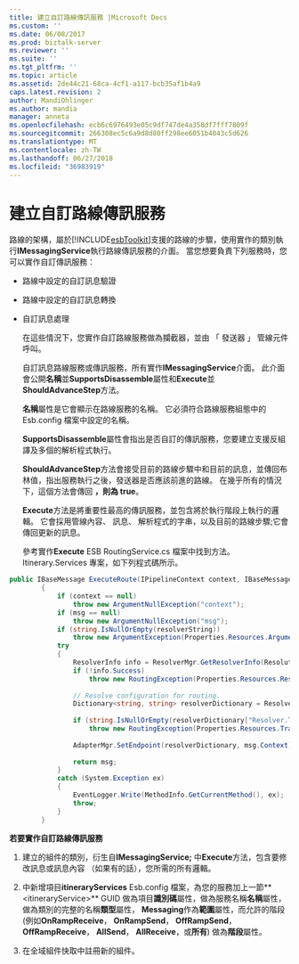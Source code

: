 ```yaml
---
title: 建立自訂路線傳訊服務 |Microsoft Docs
ms.custom: ''
ms.date: 06/08/2017
ms.prod: biztalk-server
ms.reviewer: ''
ms.suite: ''
ms.tgt_pltfrm: ''
ms.topic: article
ms.assetid: 2de44c21-68ca-4cf1-a117-bcb35af1b4a9
caps.latest.revision: 2
author: MandiOhlinger
ms.author: mandia
manager: anneta
ms.openlocfilehash: ecb6c6976493e05c9df747de4a358df7fff7809f
ms.sourcegitcommit: 266308ec5c6a9d8d80ff298ee6051b4843c5d626
ms.translationtype: MT
ms.contentlocale: zh-TW
ms.lasthandoff: 06/27/2018
ms.locfileid: "36983919"
---
```

# <a name="creating-a-custom-itinerary-messaging-service"></a>建立自訂路線傳訊服務
路線的架構，屬於[!INCLUDE[esbToolkit](../includes/esbtoolkit-md.md)]支援的路線的步驟，使用實作的類別執行**IMessagingService**執行路線傳訊服務的介面。 當您想要負責下列服務時，您可以實作自訂傳訊服務：  
  
- 路線中設定的自訂訊息驗證  
  
- 路線中設定的自訂訊息轉換  
  
- 自訂訊息處理  
  
  在這些情況下，您實作自訂路線服務做為攔截器，並由 「 發送器 」 管線元件呼叫。  
  
  自訂訊息路線服務或傳訊服務，所有實作**IMessagingService**介面。 此介面會公開**名稱**並**SupportsDisassemble**屬性和**Execute**並**ShouldAdvanceStep**方法。  
  
  **名稱**屬性是它會顯示在路線服務的名稱。 它必須符合路線服務組態中的 Esb.config 檔案中設定的名稱。  
  
  **SupportsDisassemble**屬性會指出是否自訂的傳訊服務，您要建立支援反組譯及多個的解析程式執行。  
  
  **ShouldAdvanceStep**方法會接受目前的路線步驟中和目前的訊息，並傳回布林值，指出服務執行之後，發送器是否應該前進的路線。 在幾乎所有的情況下，這個方法會傳回 **，則為 true**。  
  
  **Execute**方法是將重要性最高的傳訊服務，並包含將於執行階段上執行的邏輯。 它會採用管線內容、 訊息、 解析程式的字串，以及目前的路線步驟;它會傳回更新的訊息。  
  
  參考實作**Execute** ESB RoutingService.cs 檔案中找到方法。Itinerary.Services 專案，如下列程式碼所示。  
  
```csharp  
public IBaseMessage ExecuteRoute(IPipelineContext context, IBaseMessage msg, string resolverString)  
        {  
            if (context == null)  
                throw new ArgumentNullException("context");  
            if (msg == null)  
                throw new ArgumentNullException("msg");  
            if (string.IsNullOrEmpty(resolverString))  
                throw new ArgumentException(Properties.Resources.ArgumentStringRequired, "resolverString");  
            try  
            {  
                ResolverInfo info = ResolverMgr.GetResolverInfo(ResolutionType.Endpoint, resolverString);  
                if (!info.Success)  
                    throw new RoutingException(Properties.Resources.ResolverStringInvalid, resolverString);  
  
                // Resolve configuration for routing.  
                Dictionary<string, string> resolverDictionary = ResolverMgr.Resolve(info, msg, context);  
  
                if (string.IsNullOrEmpty(resolverDictionary["Resolver.TransportLocation"]))  
                    throw new RoutingException(Properties.Resources.TransportLocationNotResolved, resolverString);  
  
                AdapterMgr.SetEndpoint(resolverDictionary, msg.Context);  
  
                return msg;  
            }  
            catch (System.Exception ex)  
            {  
                EventLogger.Write(MethodInfo.GetCurrentMethod(), ex);  
                throw;  
            }        
        }  
```  
  
 **若要實作自訂路線傳訊服務**  
  
1.  建立的組件的類別，衍生自**IMessagingService;** 中**Execute**方法，包含要修改訊息或訊息內容 （如果有的話），您所需的所有邏輯。  
  
2.  中新增項目**itineraryServices** Esb.config 檔案，為您的服務加上一節**\<itineraryService\>** GUID 做為項目**識別碼**屬性，做為服務名稱**名稱**屬性，做為類別的完整的名稱**類型**屬性， **Messaging**作為**範圍**屬性，而允許的階段 (例如**OnRampReceive**， **OnRampSend**， **OffRampSend**， **OffRampReceive**， **AllSend**， **AllReceive**，或**所有**) 做為**階段**屬性。  
  
3.  在全域組件快取中註冊新的組件。